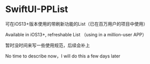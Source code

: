 # SwiftUI-PPList

可在iOS13+版本使用的带刷新功能的List（已在百万用户的项目中使用）

Available in iOS13+, refreshable List （using in a million-user APP）

暂时没时间来写一些使用规范，后续会补上

No time to describe now，I will do this a few days later
